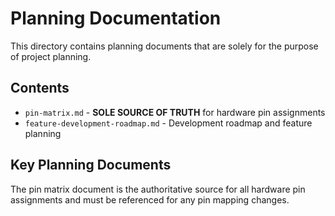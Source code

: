 # Planning Documentation

This directory contains planning documents that are solely for the purpose of project planning.

## Contents

- `pin-matrix.md` - **SOLE SOURCE OF TRUTH** for hardware pin assignments
- `feature-development-roadmap.md` - Development roadmap and feature planning

## Key Planning Documents

The pin matrix document is the authoritative source for all hardware pin assignments and must be referenced for any pin mapping changes.
